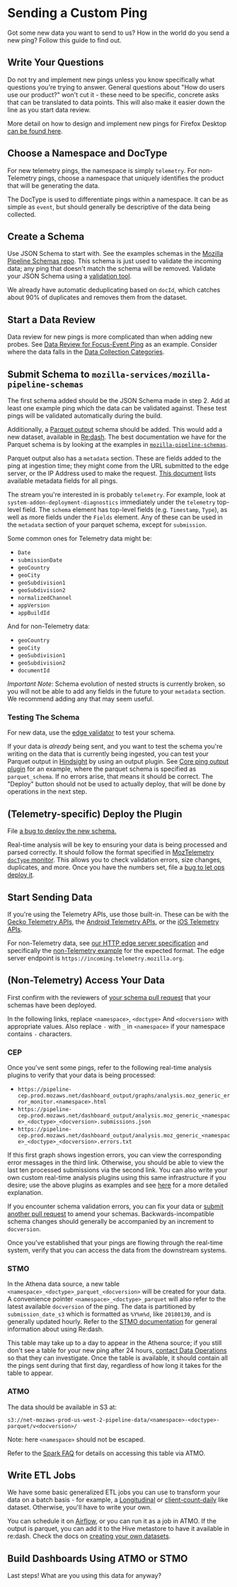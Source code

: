 # Sending a Custom Ping

Got some new data you want to send to us? How in the world do you send a new ping? Follow this guide
to find out.

Write Your Questions
--------------------
Do not try and implement new pings unless you know specifically what questions you're trying to
answer. General questions about "How do users use our product?" won't cut it - these need to be
specific, concrete asks that can be translated to data points. This will also make it easier down
the line as you start data review.

More detail on how to design and implement new pings for Firefox Desktop [can be found here](https://firefox-source-docs.mozilla.org/toolkit/components/telemetry/telemetry/collection/custom-pings.html).

Choose a Namespace and DocType
------------------------------
For new telemetry pings, the namespace is simply `telemetry`. For non-Telemetry
pings, choose a namespace that uniquely identifies the product that will be
generating the data.

The DocType is used to differentiate pings within a namespace. It can be as
simple as `event`, but should generally be descriptive of the data being
collected.

Create a Schema
---------------
Use JSON Schema to start with. See the examples schemas in the
[Mozilla Pipeline Schemas repo](https://github.com/mozilla-services/mozilla-pipeline-schemas/).
This schema is just used to validate the incoming data; any ping that doesn't match the schema
will be removed. Validate your JSON Schema using a
[validation tool](https://jsonschemalint.com/#/version/draft-04/markup/json).

We already have automatic deduplicating based on `docId`, which catches about 90% of duplicates and
removes them from the dataset.

Start a Data Review
-------------------
Data review for new pings is more complicated than when adding new probes. See
[Data Review for Focus-Event Ping](https://bugzilla.mozilla.org/show_bug.cgi?id=1347266)
as an example. Consider where the data falls in the
[Data Collection Categories](https://wiki.mozilla.org/Firefox/Data_Collection).

Submit Schema to `mozilla-services/mozilla-pipeline-schemas`
------------------------------------------------------------
The first schema added should be the JSON Schema made in step 2.
Add at least one example ping which the data can be validated against.
These test pings will be validated automatically during the build.

Additionally,
a [Parquet output](https://github.com/mozilla-services/mozilla-pipeline-schemas/blob/master/schemas/telemetry/core/core.9.parquetmr.txt)
schema should be added. This would add a new dataset, available in [Re:dash](https://sql.telemetry.mozilla.org).
The best documentation we have for the Parquet schema is by looking at the examples in
[`mozilla-pipeline-schemas`](https://github.com/mozilla-services/mozilla-pipeline-schemas).

Parquet output also has a `metadata` section. These are fields added to the ping at ingestion time;
they might come from the URL submitted to the edge server, or the IP Address used to make the request.
[This document](https://pipeline-cep.prod.mozaws.net/dashboard_output/analysis.moz_telemetry_parquet_schema.parquet.txt)
lists available metadata fields for all pings.

The stream you're interested in is probably `telemetry`.
For example, look at `system-addon-deployment-diagnostics` immediately under the `telemetry` top-level
field. The `schema` element has top-level fields (e.g. `Timestamp`, `Type`), as well as more fields
under the `Fields` element. Any of these can be used in the `metadata` section of your parquet schema,
except for `submission`.

Some common ones for Telemetry data might be:
- `Date`
- `submissionDate`
- `geoCountry`
- `geoCity`
- `geoSubdivision1`
- `geoSubdivision2`
- `normalizedChannel`
- `appVersion`
- `appBuildId`

And for non-Telemetry data:
- `geoCountry`
- `geoCity`
- `geoSubdivision1`
- `geoSubdivision2`
- `documentId`

*Important Note*: Schema evolution of nested structs is currently broken, so you will not be able to add
any fields in the future to your `metadata` section. We recommend adding any that may seem useful.

### Testing The Schema
For new data, use the [edge validator](https://github.com/mozilla-services/edge-validator) to test
your schema.

If your data is _already_ being sent, and you want to test the schema you're writing on the data 
that is currently being ingested, you can test your Parquet output in
[Hindsight](https://pipeline-cep.prod.mozaws.net/) by using an output plugin.
See [Core ping output plugin](https://bugzilla.mozilla.org/attachment.cgi?id=8829626)
for an example, where the parquet schema is specified as `parquet_schema`. If no errors arise, that
means it should be correct. The "Deploy" button should not be used to actually deploy, that will be
done by operations in the next step.

(Telemetry-specific) Deploy the Plugin
--------------------------------------
File [a bug to deploy the new schema.](https://bugzilla.mozilla.org/show_bug.cgi?id=1333203)

Real-time analysis will be key to ensuring your data is being processed and parsed correctly.
It should follow the format specified in
[MozTelemetry `docType` monitor](https://mozilla-services.github.io/lua_sandbox_extensions/moz_telemetry/sandboxes/heka/analysis/moz_telemetry_doctype_monitor.html).
This allows you to check validation errors, size changes, duplicates, and more. Once you have
the numbers set, file a
[bug to let ops deploy it](https://bugzilla.mozilla.org/show_bug.cgi?id=1356380).

Start Sending Data
------------------
If you're using the Telemetry APIs, use those built-in. These can be with the
[Gecko Telemetry APIs](https://firefox-source-docs.mozilla.org/toolkit/components/telemetry/telemetry/collection/custom-pings.html),
the [Android Telemetry APIs](https://github.com/mozilla-mobile/telemetry-android), or the
[iOS Telemetry APIs](https://github.com/mozilla-mobile/telemetry-ios). 

For non-Telemetry data, see [our HTTP edge server specification](/concepts/pipeline/http_edge_spec.md)
and specifically the [non-Telemetry example](/concepts/pipeline/http_edge_spec.md#postput-request) for the expected format. The edge
server endpoint is `https://incoming.telemetry.mozilla.org`.

(Non-Telemetry) Access Your Data
--------------------------------
First confirm with the reviewers of
[your schema pull request](#submit-schema-to-mozilla-servicesmozilla-pipeline-schemas)
that your schemas have been deployed.

In the following links, replace `<namespace>`, `<doctype>` And `<docversion>` with
appropriate values. Also replace `-` with `_` in `<namespace>` if your
namespace contains `-` characters.

### CEP
Once you've sent some pings, refer to the following real-time analysis plugins
to verify that your data is being processed:

- `https://pipeline-cep.prod.mozaws.net/dashboard_output/graphs/analysis.moz_generic_error_monitor.<namespace>.html`
- `https://pipeline-cep.prod.mozaws.net/dashboard_output/analysis.moz_generic_<namespace>_<doctype>_<docversion>.submissions.json`
- `https://pipeline-cep.prod.mozaws.net/dashboard_output/analysis.moz_generic_<namespace>_<doctype>_<docversion>.errors.txt`

If this first graph shows ingestion errors, you can view the corresponding
error messages in the third link. Otherwise, you should be able to view the
last ten processed submissions via the second link. You can also write your own
custom real-time analysis plugins using this same infrastructure if you desire;
use the above plugins as examples and see
[here](/cookbooks/realtime_analysis_plugin.md) for a more detailed explanation.

If you encounter schema validation errors, you can fix your data or
[submit another pull request](#submit-schema-to-mozilla-servicesmozilla-pipeline-schemas)
to amend your schemas. Backwards-incompatible schema changes should generally
be accompanied by an increment to `docversion`.

Once you've established that your pings are flowing through the real-time
system, verify that you can access the data from the downstream systems.

### STMO
In the Athena data source, a new table
`<namespace>_<doctype>_parquet_<docversion>` will be created for your data. A
convenience pointer `<namespace>_<doctype>_parquet` will also refer to the latest
available `docversion` of the ping. The data is partitioned by
`submission_date_s3` which is formatted as `%Y%m%d`, like `20180130`, and is
generally updated hourly. Refer to the [STMO documentation](/tools/stmo.md)
for general information about using Re:dash.

This table may take up to a day to appear in the Athena source; if you still
don't see a table for your new ping after 24 hours,
[contact Data Operations](https://mana.mozilla.org/wiki/display/SVCOPS/Contacting+Data+Operations)
so that they can investigate. Once the table is available, it should contain
all the pings sent during that first day, regardless of how long it takes for
the table to appear.

### ATMO
The data should be available in S3 at:

`s3://net-mozaws-prod-us-west-2-pipeline-data/<namespace>-<doctype>-parquet/v<docversion>/`

Note: here `<namespace>` should not be escaped.

Refer to the [Spark FAQ](/tools/spark.md#faq) for details on accessing this table via ATMO.

Write ETL Jobs
--------------
We have some basic generalized ETL jobs you can use to transform your data on a batch basis - for example,
a [Longitudinal](https://github.com/mozilla/telemetry-batch-view/blob/master/src/main/scala/com/mozilla/telemetry/views/GenericLongitudinal.scala)
or [client-count-daily](https://github.com/mozilla/telemetry-batch-view/blob/master/src/main/scala/com/mozilla/telemetry/views/GenericCountView.scala)
like dataset. Otherwise, you'll have to write your own.

You can schedule it on [Airflow](http://workflow.telemetry.mozilla.org/), or you can
run it as a job in ATMO. If the output is parquet, you can add it to the Hive metastore to have it
available in re:dash. Check the docs on [creating your own datasets](create_a_dataset.md).

Build Dashboards Using ATMO or STMO
-----------------------------------
Last steps! What are you using this data for anyway?
